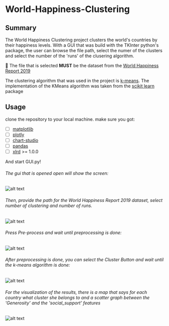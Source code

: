 # World-Happiness-Clustering

## Summary

The World Happiness Clustering project clusters the world's countries by their happiness levels.
With a GUI that was build with the TKInter python's package, the user can browse the file path, select the numer of the clusters and select the number of the 'runs' of the clusering algorithm.

:round_pushpin: The file that is selected **MUST** be the dataset from the [World Happiness Report 2019](https://worldhappiness.report/ed/2019/)

The clustering algorithm that was used in the project is [k-means](https://en.wikipedia.org/wiki/K-means_clustering). The implementation of the KMeans algorithm was taken from the [scikit learn](https://scikit-learn.org/stable/modules/generated/sklearn.cluster.KMeans.html) package

## Usage

clone the repository to your local machine. make sure you got:
 - [ ] [matplotlib](https://matplotlib.org/)
 - [ ] [plotly](https://plotly.com/)
 - [ ] [chart-studio](https://plotly.com/python/)
 - [ ] [pandas](https://pandas.pydata.org/)
 - [ ] [xlrd](http://www.python-excel.org/) >= 1.0.0
 
 And start GUI.py!
 
 ###### The gui that is opened open will show the screen:
 
 ![alt text](https://res.cloudinary.com/dxeniml9z/image/upload/v1602933606/py_main_jraomz.png "Main Screen")
 
  ###### Then, provide the path for the World Happiness Report 2019 dataset, select number of clustering and number of runs.
 
 ![alt text](https://res.cloudinary.com/dxeniml9z/image/upload/v1602933605/py_select_settings_pf5a6y.png "Select Settings")
 
 ###### Press Pre-process and wait until preprocessing is done:
 
 ![alt text](https://res.cloudinary.com/dxeniml9z/image/upload/v1602933602/py_preprocessing_complete_nfai3u.png "Preprocessing")
 
 ###### After preprocessing is done, you can select the Cluster Button and wait until the k-means algorithm is done:
 
 ![alt text](https://res.cloudinary.com/dxeniml9z/image/upload/v1602933602/py_clustering_complete_lihtwz.png "Clustering")
 
 ###### For the visualization of the results, there is a map that says for each country what cluster she belongs to and a scatter graph between the 'Generosity' and the 'social_support' features
 
 ![alt text](https://res.cloudinary.com/dxeniml9z/image/upload/v1602933602/py_end_screen_nwhpof.png "End Screen")
